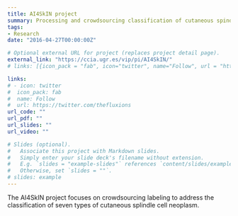 ```yaml
---
title: AI4SkIN project
summary: Processing and crowdsourcing classification of cutaneous spindle cell neoplasm from whole slide images.
tags:
- Research
date: "2016-04-27T00:00:00Z"

# Optional external URL for project (replaces project detail page).
external_link: "https://ccia.ugr.es/vip/pi/AI4SkIN/"
# links: [{icon_pack = "fab", icon="twitter", name="Follow", url = "https://twitter.com/thefluxions"}]

links:
# - icon: twitter
#  icon_pack: fab
#  name: Follow
#  url: https://twitter.com/thefluxions
url_code: ""
url_pdf: ""
url_slides: ""
url_video: ""

# Slides (optional).
#   Associate this project with Markdown slides.
#   Simply enter your slide deck's filename without extension.
#   E.g. `slides = "example-slides"` references `content/slides/example-slides.md`.
#   Otherwise, set `slides = ""`.
# slides: example
---
```


The AI4SkIN project focuses on crowdsourcing labeling to address the classification of seven types of cutaneous splindle cell neoplasm.
